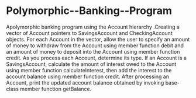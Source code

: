 # Polymorphic--Banking--Program
Apolymorphic banking program using the Account hierarchy .Creating a vector of Account
pointers to SavingsAccount and CheckingAccount objects. For each Account in the vector, allow
the user to specify an amount of money to withdraw from the Account using member function debit and an amount of money to deposit into the Account using member function credit. As you process each Account, determine its type. If an Account is a SavingsAccount, calculate the amount of interest owed to the Account using member function calculateInterest, then add the interest
to the account balance using member function credit. After processing an Account, print the updated account balance obtained by invoking base-class member function getBalance.
